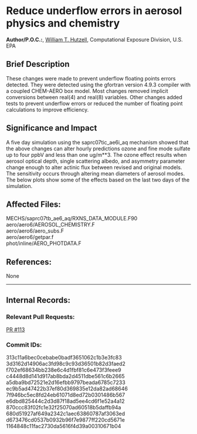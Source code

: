 # Reduce underflow errors in aerosol physics and chemistry
    
**Author/P.O.C.:**, [William T. Hutzell](mailto:hutzell.bill@epa.gov), Computational Exposure Division, U.S. EPA
    
## Brief Description

These changes were made to prevent underflow floating points errors detected. They were detected using the gfortran
version 4.9.3 compiler with a coupled CHEM-AERO box model. Most changes removed implicit conversions between real(4) and
real(8) variables. Other changes added tests to prevent underflow errors or reduced the number of floating point
calculations to improve efficiency. 
    
    
## Significance and Impact
    
A five day simulation using the saprc07tic_ae6i_aq mechanism showed that the above changes can alter hourly predictions
ozone and fine mode sulfate up to four ppbV and less than one ug/m**3.  The ozone effect results when aerosol optical
depth, single scattering albedo, and asymmetry parameter change enough to alter actinic flux between revised and
original models.  The sensitivity occurs through altering mean diameters of aerosol modes. The below plots show some of
the effects based on the last two days of the simulation.    
    
## Affected Files:
MECHS/saprc07tb_ae6_aq/RXNS_DATA_MODULE.F90  
aero/aero6/AEROSOL_CHEMISTRY.F  
aero/aero6/aero_subs.F  
aero/aero6/getpar.f  
phot/inline/AERO_PHOTDATA.F  

## References:    

None
    
-----
## Internal Records:
    
    
### Relevant Pull Requests:
  [PR #113](https://github.com/USEPA/CMAQ_Dev/pull/113)

### Commit IDs:
    
313c11a6bec0cebabe0badf3651062c1b3e3fc83  
3d3162d14906ac3fd98c9c93d36501b82d3faed2  
f702ef68634bb238e6c4d1fbf81c6e473f3feee9  
c4448d8d141d917ab8bda2d4511dbe561c6b2665  
a5dba9bd72521e2d16efbb9797beada6785c7233  
ec9b5ad47422b37ef80d369835e12da82ad68646  
7f946bc5ec8fd24eb61071d8ed72b0301486b567  
e6dbd825444c2d3d87f18ad5ee4cd6f1e52a4a12  
870ccc83f02fc1e32f25070ad60518b5daffb94a  
680d51927af649a2342c1aec63860787af3063ed  
d673476cd0537b0932b96f7e9877ff220cd5671e  
1164848c11fac2730da5616f4d39a00310671b04  
    
